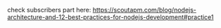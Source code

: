 check subscribers part here: https://scoutapm.com/blog/nodejs-architecture-and-12-best-practices-for-nodejs-development#practice1
